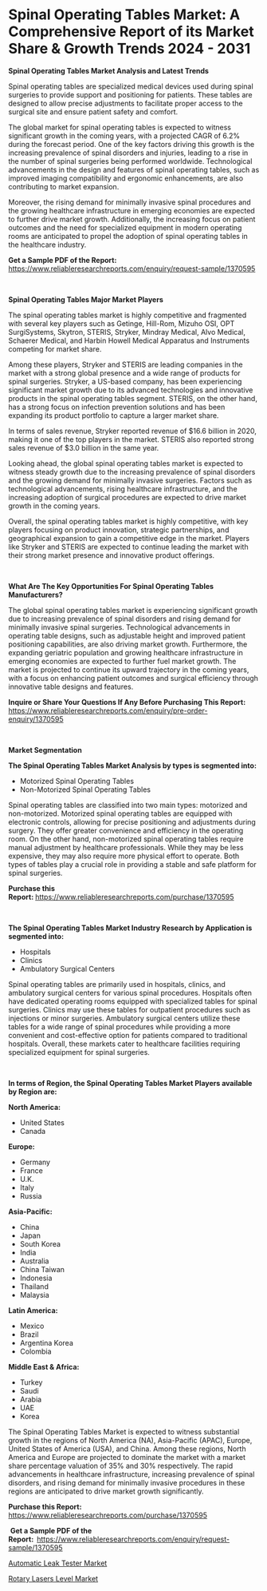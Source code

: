 <p><h1>Spinal Operating Tables Market: A Comprehensive Report of its Market Share & Growth Trends 2024 - 2031</h1></p><p><strong>Spinal Operating Tables Market Analysis and Latest Trends</strong></p>
<p><p>Spinal operating tables are specialized medical devices used during spinal surgeries to provide support and positioning for patients. These tables are designed to allow precise adjustments to facilitate proper access to the surgical site and ensure patient safety and comfort.</p><p>The global market for spinal operating tables is expected to witness significant growth in the coming years, with a projected CAGR of 6.2% during the forecast period. One of the key factors driving this growth is the increasing prevalence of spinal disorders and injuries, leading to a rise in the number of spinal surgeries being performed worldwide. Technological advancements in the design and features of spinal operating tables, such as improved imaging compatibility and ergonomic enhancements, are also contributing to market expansion.</p><p>Moreover, the rising demand for minimally invasive spinal procedures and the growing healthcare infrastructure in emerging economies are expected to further drive market growth. Additionally, the increasing focus on patient outcomes and the need for specialized equipment in modern operating rooms are anticipated to propel the adoption of spinal operating tables in the healthcare industry.</p></p>
<p><strong>Get a Sample PDF of the Report:&nbsp;</strong> <a href="https://www.reliableresearchreports.com/enquiry/request-sample/1370595">https://www.reliableresearchreports.com/enquiry/request-sample/1370595</a></p>
<p>&nbsp;</p>
<p><strong>Spinal Operating Tables Major Market Players</strong></p>
<p><p>The spinal operating tables market is highly competitive and fragmented with several key players such as Getinge, Hill-Rom, Mizuho OSI, OPT SurgiSystems, Skytron, STERIS, Stryker, Mindray Medical, Alvo Medical, Schaerer Medical, and Harbin Howell Medical Apparatus and Instruments competing for market share. </p><p>Among these players, Stryker and STERIS are leading companies in the market with a strong global presence and a wide range of products for spinal surgeries. Stryker, a US-based company, has been experiencing significant market growth due to its advanced technologies and innovative products in the spinal operating tables segment. STERIS, on the other hand, has a strong focus on infection prevention solutions and has been expanding its product portfolio to capture a larger market share.</p><p>In terms of sales revenue, Stryker reported revenue of $16.6 billion in 2020, making it one of the top players in the market. STERIS also reported strong sales revenue of $3.0 billion in the same year.</p><p>Looking ahead, the global spinal operating tables market is expected to witness steady growth due to the increasing prevalence of spinal disorders and the growing demand for minimally invasive surgeries. Factors such as technological advancements, rising healthcare infrastructure, and the increasing adoption of surgical procedures are expected to drive market growth in the coming years.</p><p>Overall, the spinal operating tables market is highly competitive, with key players focusing on product innovation, strategic partnerships, and geographical expansion to gain a competitive edge in the market. Players like Stryker and STERIS are expected to continue leading the market with their strong market presence and innovative product offerings.</p></p>
<p>&nbsp;</p>
<p><strong>What Are The Key Opportunities For Spinal Operating Tables Manufacturers?</strong></p>
<p><p>The global spinal operating tables market is experiencing significant growth due to increasing prevalence of spinal disorders and rising demand for minimally invasive spinal surgeries. Technological advancements in operating table designs, such as adjustable height and improved patient positioning capabilities, are also driving market growth. Furthermore, the expanding geriatric population and growing healthcare infrastructure in emerging economies are expected to further fuel market growth. The market is projected to continue its upward trajectory in the coming years, with a focus on enhancing patient outcomes and surgical efficiency through innovative table designs and features.</p></p>
<p><strong>Inquire or Share Your Questions If Any Before Purchasing This Report:</strong> <a href="https://www.reliableresearchreports.com/enquiry/pre-order-enquiry/1370595">https://www.reliableresearchreports.com/enquiry/pre-order-enquiry/1370595</a></p>
<p>&nbsp;</p>
<p><strong>Market Segmentation</strong></p>
<p><strong>The Spinal Operating Tables Market Analysis by types is segmented into:</strong></p>
<p><ul><li>Motorized Spinal Operating Tables</li><li>Non-Motorized Spinal Operating Tables</li></ul></p>
<p><p>Spinal operating tables are classified into two main types: motorized and non-motorized. Motorized spinal operating tables are equipped with electronic controls, allowing for precise positioning and adjustments during surgery. They offer greater convenience and efficiency in the operating room. On the other hand, non-motorized spinal operating tables require manual adjustment by healthcare professionals. While they may be less expensive, they may also require more physical effort to operate. Both types of tables play a crucial role in providing a stable and safe platform for spinal surgeries.</p></p>
<p><strong>Purchase this Report:&nbsp;</strong><a href="https://www.reliableresearchreports.com/purchase/1370595">https://www.reliableresearchreports.com/purchase/1370595</a></p>
<p>&nbsp;</p>
<p><strong>The Spinal Operating Tables Market Industry Research by Application is segmented into:</strong></p>
<p><ul><li>Hospitals</li><li>Clinics</li><li>Ambulatory Surgical Centers</li></ul></p>
<p><p>Spinal operating tables are primarily used in hospitals, clinics, and ambulatory surgical centers for various spinal procedures. Hospitals often have dedicated operating rooms equipped with specialized tables for spinal surgeries. Clinics may use these tables for outpatient procedures such as injections or minor surgeries. Ambulatory surgical centers utilize these tables for a wide range of spinal procedures while providing a more convenient and cost-effective option for patients compared to traditional hospitals. Overall, these markets cater to healthcare facilities requiring specialized equipment for spinal surgeries.</p></p>
<p>&nbsp;</p>
<p><strong>In terms of Region, the Spinal Operating Tables Market Players available by Region are:</strong></p>
<p>
    <p> <strong> North America: </strong>
        <ul>
            <li>United States</li>
            <li>Canada</li>
        </ul>
        </p> 
    <p> <strong> Europe: </strong>
        <ul>
            <li>Germany</li>
            <li>France</li>
            <li>U.K.</li>
            <li>Italy</li>
            <li>Russia</li>
        </ul>
        </p> 
    <p> <strong> Asia-Pacific: </strong>
        <ul>
            <li>China</li>
            <li>Japan</li>
            <li>South Korea</li>
            <li>India</li>
            <li>Australia</li>
            <li>China Taiwan</li>
            <li>Indonesia</li>
            <li>Thailand</li>
            <li>Malaysia</li>
        </ul>
        </p> 
    <p> <strong> Latin America: </strong>
        <ul>
            <li>Mexico</li>
            <li>Brazil</li>
            <li>Argentina Korea</li>
            <li>Colombia</li>
        </ul>
        </p> 
    <p> <strong> Middle East & Africa: </strong>
        <ul>
            <li>Turkey</li>
            <li>Saudi</li>
            <li>Arabia</li>
            <li>UAE</li>
            <li>Korea</li>
        </ul>
    </p>
    </p>
<p><p>The Spinal Operating Tables Market is expected to witness substantial growth in the regions of North America (NA), Asia-Pacific (APAC), Europe, United States of America (USA), and China. Among these regions, North America and Europe are projected to dominate the market with a market share percentage valuation of 35% and 30% respectively. The rapid advancements in healthcare infrastructure, increasing prevalence of spinal disorders, and rising demand for minimally invasive procedures in these regions are anticipated to drive market growth significantly.</p></p>
<p><strong>Purchase this Report: </strong><a href="https://www.reliableresearchreports.com/purchase/1370595">https://www.reliableresearchreports.com/purchase/1370595</a></p>
<p>&nbsp;<strong>Get a Sample PDF of the Report:&nbsp;&nbsp;</strong><a href="https://www.reliableresearchreports.com/enquiry/request-sample/1370595">https://www.reliableresearchreports.com/enquiry/request-sample/1370595</a></p>
<p><strong></strong></p>
<p><p><a href="https://medium.com/@markkautzer09/automatic-leak-tester-market-report-reveals-the-latest-trends-and-growth-opportunities-of-this-1b97295b269a">Automatic Leak Tester Market</a></p><p><a href="https://medium.com/@markkautzer09/rotary-lasers-level-market-share-evolution-and-market-growth-trends-2024-2031-eecb41cae3f1">Rotary Lasers Level Market</a></p></p>